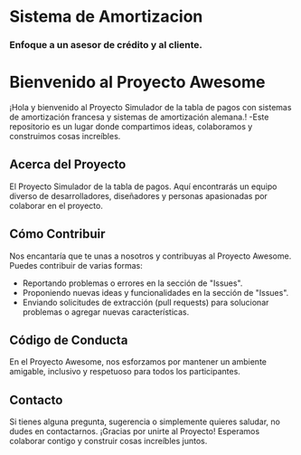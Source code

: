 # Sistema de Amortizacion

### Enfoque a un asesor de crédito y al cliente.
# Bienvenido al Proyecto Awesome

¡Hola y bienvenido al Proyecto Simulador de la tabla de pagos con sistemas de amortización francesa y sistemas de amortización alemana.! 
-Este repositorio es un lugar donde compartimos ideas, colaboramos y construimos cosas increíbles.

## Acerca del Proyecto

El Proyecto Simulador de la tabla de pagos. Aquí encontrarás un equipo diverso de desarrolladores, diseñadores y personas apasionadas por colaborar en el proyecto.

## Cómo Contribuir

Nos encantaría que te unas a nosotros y contribuyas al Proyecto Awesome. Puedes contribuir de varias formas:

- Reportando problemas o errores en la sección de "Issues".
- Proponiendo nuevas ideas y funcionalidades en la sección de "Issues".
- Enviando solicitudes de extracción (pull requests) para solucionar problemas o agregar nuevas características.

## Código de Conducta

En el Proyecto Awesome, nos esforzamos por mantener un ambiente amigable, 
inclusivo y respetuoso para todos los participantes.

## Contacto

Si tienes alguna pregunta, sugerencia o simplemente quieres saludar, no dudes en contactarnos.
¡Gracias por unirte al Proyecto! Esperamos colaborar contigo y construir cosas increíbles juntos.

